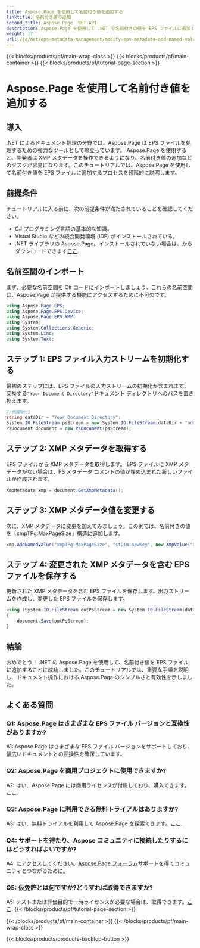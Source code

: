 ```yaml
---
title: Aspose.Page を使用して名前付き値を追加する
linktitle: 名前付き値の追加
second_title: Aspose.Page .NET API
description: Aspose.Page を使用して .NET で名前付きの値を EPS ファイルに追加する方法を学習します。この包括的なチュートリアルでは、プロセスをステップごとに説明します。
weight: 12
url: /ja/net/eps-metadata-management/modify-eps-metadata-add-named-value/
---
```


{{< blocks/products/pf/main-wrap-class >}}
{{< blocks/products/pf/main-container >}}
{{< blocks/products/pf/tutorial-page-section >}}

# Aspose.Page を使用して名前付き値を追加する

## 導入

.NET によるドキュメント処理の分野では、Aspose.Page は EPS ファイルを処理するための強力なツールとして際立っています。 Aspose.Page を使用すると、開発者は XMP メタデータを操作できるようになり、名前付き値の追加などのタスクが容易になります。このチュートリアルでは、Aspose.Page を使用して名前付き値を EPS ファイルに追加するプロセスを段階的に説明します。

## 前提条件

チュートリアルに入る前に、次の前提条件が満たされていることを確認してください。

- C# プログラミング言語の基本的な知識。
- Visual Studio などの統合開発環境 (IDE) がインストールされている。
-  .NET ライブラリの Aspose.Page。インストールされていない場合は、からダウンロードできます[ここ](https://releases.aspose.com/page/net/).

## 名前空間のインポート

まず、必要な名前空間を C# コードにインポートしましょう。これらの名前空間は、Aspose.Page が提供する機能にアクセスするために不可欠です。

```csharp
using Aspose.Page.EPS;
using Aspose.Page.EPS.Device;
using Aspose.Page.EPS.XMP;
using System;
using System.Collections.Generic;
using System.Linq;
using System.Text;
```

## ステップ 1: EPS ファイル入力ストリームを初期化する

最初のステップには、EPS ファイルの入力ストリームの初期化が含まれます。交換する`"Your Document Directory"`ドキュメント ディレクトリへのパスを置き換えます。

```csharp
//例開始:1
string dataDir = "Your Document Directory";
System.IO.FileStream psStream = new System.IO.FileStream(dataDir + "add_named_value_input.eps", System.IO.FileMode.Open, System.IO.FileAccess.Read);
PsDocument document = new PsDocument(psStream);
```

## ステップ 2: XMP メタデータを取得する

EPS ファイルから XMP メタデータを取得します。 EPS ファイルに XMP メタデータがない場合は、PS メタデータ コメントの値が埋め込まれた新しいファイルが作成されます。

```csharp
XmpMetadata xmp = document.GetXmpMetadata();
```

## ステップ 3: XMP メタデータ値を変更する

次に、XMP メタデータに変更を加えてみましょう。この例では、名前付きの値を「xmpTPg:MaxPageSize」構造に追加します。

```csharp
xmp.AddNamedValue("xmpTPg:MaxPageSize", "stDim:newKey", new XmpValue("NewValue"));
```

## ステップ 4: 変更された XMP メタデータを含む EPS ファイルを保存する

更新された XMP メタデータを含む EPS ファイルを保存します。出力ストリームを作成し、変更した EPS ファイルを保存します。

```csharp
using (System.IO.FileStream outPsStream = new System.IO.FileStream(dataDir + "add_named_value_output.eps", System.IO.FileMode.Create, System.IO.FileAccess.Write))
{
    document.Save(outPsStream);
}
```

## 結論

おめでとう！ .NET の Aspose.Page を使用して、名前付き値を EPS ファイルに追加することに成功しました。このチュートリアルでは、重要な手順を説明し、ドキュメント操作における Aspose.Page のシンプルさと有効性を示しました。

## よくある質問

### Q1: Aspose.Page はさまざまな EPS ファイル バージョンと互換性がありますか?

A1: Aspose.Page はさまざまな EPS ファイル バージョンをサポートしており、幅広いドキュメントとの互換性を確保しています。

### Q2: Aspose.Page を商用プロジェクトに使用できますか?

 A2: はい、Aspose.Page には商用ライセンスが付属しており、購入できます。[ここ](https://purchase.aspose.com/buy).

### Q3: Aspose.Page に利用できる無料トライアルはありますか?

 A3: はい、無料トライアルを利用して Aspose.Page を探索できます。[ここ](https://releases.aspose.com/).

### Q4: サポートを得たり、Aspose コミュニティに接続したりするにはどうすればよいですか?

 A4: にアクセスしてください。[Aspose.Page フォーラム](https://forum.aspose.com/c/page/39)サポートを得てコミュニティとつながるために。

### Q5: 仮免許とは何ですか?どうすれば取得できますか?

 A5: テストまたは評価目的で一時ライセンスが必要な場合は、取得できます。[ここ](https://purchase.aspose.com/temporary-license/).
{{< /blocks/products/pf/tutorial-page-section >}}

{{< /blocks/products/pf/main-container >}}
{{< /blocks/products/pf/main-wrap-class >}}

{{< blocks/products/products-backtop-button >}}
